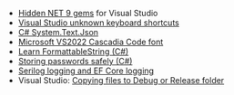 
- [Hidden NET 9 gems](https://dev.to/karenpayneoregon/hidden-net-9-gems-3pb4) for Visual Studio
- [Visual Studio unknown keyboard shortcuts](https://dev.to/karenpayneoregon/visual-studio-unknwn-keyboard-shortcuts-1g3e)
- [C# System.Text.Json](https://dev.to/karenpayneoregon/c-systemtextjson-37m1)
- [Microsoft VS2022 Cascadia Code font](https://dev.to/karenpayneoregon/microsoft-vs2022-cascadia-code-font-2400)
- [Learn FormattableString (C#)](https://dev.to/karenpayneoregon/learn-formattablestring-c-19gk)
- [Storing passwords safely (C#)](https://dev.to/karenpayneoregon/storing-passwords-safely-c-ifh)
- [Serilog logging and EF Core logging](https://dev.to/karenpayneoregon/serilog-logging-and-ef-core-logging-25hm)
- Visual Studio: [Copying files to Debug or Release folder](https://dev.to/karenpayneoregon/visual-studio-copying-files-to-debug-or-release-folder-3onj)